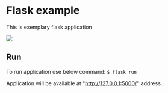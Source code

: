# Flask example
This is exemplary flask application

![](https://upload.wikimedia.org/wikipedia/commons/thumb/3/3c/Flask_logo.svg/1200px-Flask_logo.svg.png)


## Run
To run application use below command:
```$ flask run```

Application will be available at "http://127.0.0.1:5000/" address.
